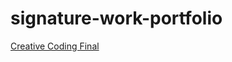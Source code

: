 # signature-work-portfolio

[Creative Coding Final](https://github.com/emmccracken/creative-coding-final)
